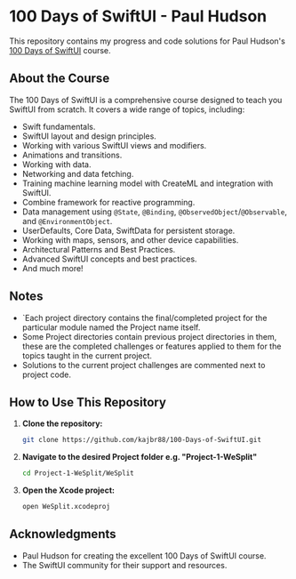 # 100 Days of SwiftUI - Paul Hudson

This repository contains my progress and code solutions for Paul Hudson's [100 Days of SwiftUI](https://www.hackingwithswift.com/100/swiftui) course.

## About the Course

The 100 Days of SwiftUI is a comprehensive course designed to teach you SwiftUI from scratch. It covers a wide range of topics, including:

* Swift fundamentals.
* SwiftUI layout and design principles.
* Working with various SwiftUI views and modifiers.
* Animations and transitions.
* Working with data.
* Networking and data fetching.
* Training machine learning model with CreateML and integration with SwiftUI.
* Combine framework for reactive programming.
* Data management using `@State`, `@Binding`, `@ObservedObject`/`@Observable`, and `@EnvironmentObject`.
* UserDefaults, Core Data, SwiftData for persistent storage.
* Working with maps, sensors, and other device capabilities.
* Architectural Patterns and Best Practices.
* Advanced SwiftUI concepts and best practices.
* And much more!

## Notes

* `Each project directory contains the final/completed project for the particular module named the Project name itself.
*  Some Project directories contain previous project directories in them, these are the completed challenges or features applied to them for the topics taught in the 
   current project. 
*  Solutions to the current project challenges are commented next to project code.

## How to Use This Repository

1.  **Clone the repository:**
    ```bash
    git clone https://github.com/kajbr88/100-Days-of-SwiftUI.git
    ```
2.  **Navigate to the desired Project folder e.g. "Project-1-WeSplit"**
    ```bash
    cd Project-1-WeSplit/WeSplit
    ```
3.  **Open the Xcode project:**
    ```bash
    open WeSplit.xcodeproj
    ```

## Acknowledgments

* Paul Hudson for creating the excellent 100 Days of SwiftUI course.
* The SwiftUI community for their support and resources.
